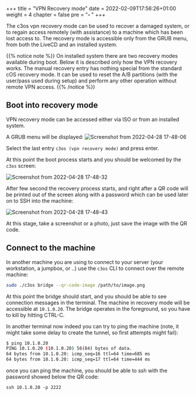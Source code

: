 +++
title = "VPN Recovery mode"
date = 2022-02-09T17:56:26+01:00
weight = 4
chapter = false
pre = "<b>- </b>"
+++

The c3os vpn recovery mode can be used to recover a damaged system, or to regain access remotely (with assistance) to a machine which has been lost access to. The recovery mode is accessible only from the GRUB menu, from both the LiveCD and an installed system.

{{% notice note %}}
On installed system there are two recovery modes available during boot. Below it is described only how the VPN recovery works. The manual recovery entry has nothing special from the standard cOS recovery mode. It can be used to reset the A/B partitions (with the user/pass used during setup) and perform any other operation without remote VPN access.
{{% /notice %}}

## Boot into recovery mode

VPN recovery mode can be accessed either via ISO or from an installed system.

A GRUB menu will be displayed:
![Screenshot from 2022-04-28 17-48-06](https://user-images.githubusercontent.com/2420543/165800177-3e4cccd8-f67c-43a2-bd88-329478539400.png)

Select the last entry `c3os (vpn recovery mode)` and press enter.

At this point the boot process starts and you should be welcomed by the `c3os` screen: 

![Screenshot from 2022-04-28 17-48-32](https://user-images.githubusercontent.com/2420543/165800182-9aa29c90-09e9-4c53-b3c7-c8ced262e3ac.png)

After few second the recovery process starts, and right after a QR code will be printed out of the screen along with a password which can be used later on to SSH into the machine:

![Screenshot from 2022-04-28 17-48-43](https://user-images.githubusercontent.com/2420543/165800187-4d2fe04e-c501-4ad8-a29f-32a0110eaa72.png)

At this stage, take a screenshot or a photo, just save the image with the QR code.

## Connect to the machine

In another machine you are using to connect to your server (your workstation, a jumpbox, or ..) use the `c3os` CLI to connect over the remote machine:

```bash
sudo ./c3os bridge --qr-code-image /path/to/image.png
```

At this point the bridge should start, and you should be able to see connection messages in the terminal. The machine in recovery mode will be accessible at `10.1.0.20`. The bridge operates in the foreground, so you have to kill by hitting CTRL-C.

In another terminal now indeed you can try to ping the machine (note, it might take some delay to create the tunnel, so first attempts might fail):

```bash
$ ping 10.1.0.20                                               
PING 10.1.0.20 (10.1.0.20) 56(84) bytes of data.               
64 bytes from 10.1.0.20: icmp_seq=16 ttl=64 time=685 ms                                                                        
64 bytes from 10.1.0.20: icmp_seq=17 ttl=64 time=444 ms  
```

once you can ping the machine, you should be able to ssh with the password showed below the QR code:

```
ssh 10.1.0.20 -p 2222
```
